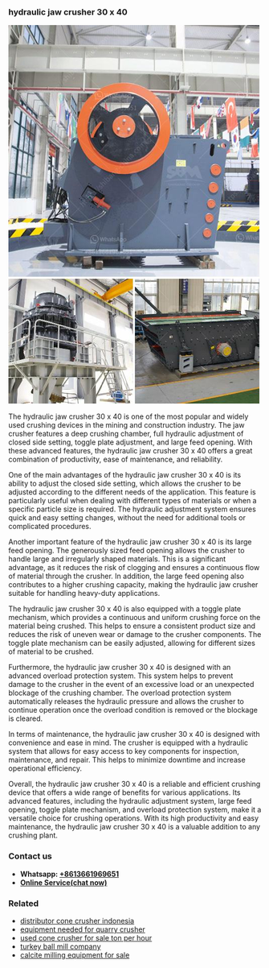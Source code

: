 <h3>hydraulic jaw crusher 30 x 40</h3><img src='1706773259.jpg' alt=''><p>The hydraulic jaw crusher 30 x 40 is one of the most popular and widely used crushing devices in the mining and construction industry. The jaw crusher features a deep crushing chamber, full hydraulic adjustment of closed side setting, toggle plate adjustment, and large feed opening. With these advanced features, the hydraulic jaw crusher 30 x 40 offers a great combination of productivity, ease of maintenance, and reliability.</p><p>One of the main advantages of the hydraulic jaw crusher 30 x 40 is its ability to adjust the closed side setting, which allows the crusher to be adjusted according to the different needs of the application. This feature is particularly useful when dealing with different types of materials or when a specific particle size is required. The hydraulic adjustment system ensures quick and easy setting changes, without the need for additional tools or complicated procedures.</p><p>Another important feature of the hydraulic jaw crusher 30 x 40 is its large feed opening. The generously sized feed opening allows the crusher to handle large and irregularly shaped materials. This is a significant advantage, as it reduces the risk of clogging and ensures a continuous flow of material through the crusher. In addition, the large feed opening also contributes to a higher crushing capacity, making the hydraulic jaw crusher suitable for handling heavy-duty applications.</p><p>The hydraulic jaw crusher 30 x 40 is also equipped with a toggle plate mechanism, which provides a continuous and uniform crushing force on the material being crushed. This helps to ensure a consistent product size and reduces the risk of uneven wear or damage to the crusher components. The toggle plate mechanism can be easily adjusted, allowing for different sizes of material to be crushed.</p><p>Furthermore, the hydraulic jaw crusher 30 x 40 is designed with an advanced overload protection system. This system helps to prevent damage to the crusher in the event of an excessive load or an unexpected blockage of the crushing chamber. The overload protection system automatically releases the hydraulic pressure and allows the crusher to continue operation once the overload condition is removed or the blockage is cleared.</p><p>In terms of maintenance, the hydraulic jaw crusher 30 x 40 is designed with convenience and ease in mind. The crusher is equipped with a hydraulic system that allows for easy access to key components for inspection, maintenance, and repair. This helps to minimize downtime and increase operational efficiency.</p><p>Overall, the hydraulic jaw crusher 30 x 40 is a reliable and efficient crushing device that offers a wide range of benefits for various applications. Its advanced features, including the hydraulic adjustment system, large feed opening, toggle plate mechanism, and overload protection system, make it a versatile choice for crushing operations. With its high productivity and easy maintenance, the hydraulic jaw crusher 30 x 40 is a valuable addition to any crushing plant.</p><h3>Contact us</h3><ul><li><strong>Whatsapp:&nbsp;<a href="https://wa.me/8613661969651">+8613661969651</a></strong></li><li><a href="https://swt.shibang-china.com/?git&amp;zhl&amp;hydraulic jaw crusher 30 x 40"><strong>Online Service(chat now)</strong></a></li></ul><h3>Related</h3><ul><li><a href='distributor cone crusher indonesia.md'>distributor cone crusher indonesia</a></li><li><a href='equipment needed for quarry crusher.md'>equipment needed for quarry crusher</a></li><li><a href='used cone crusher for sale ton per hour.md'>used cone crusher for sale ton per hour</a></li><li><a href='turkey ball mill company.md'>turkey ball mill company</a></li><li><a href='calcite milling equipment for sale.md'>calcite milling equipment for sale</a></li></ul>